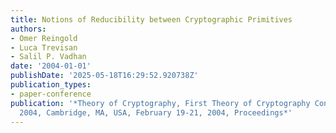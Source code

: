 ```yaml
---
title: Notions of Reducibility between Cryptographic Primitives
authors:
- Omer Reingold
- Luca Trevisan
- Salil P. Vadhan
date: '2004-01-01'
publishDate: '2025-05-18T16:29:52.920738Z'
publication_types:
- paper-conference
publication: '*Theory of Cryptography, First Theory of Cryptography Conference, TCC
  2004, Cambridge, MA, USA, February 19-21, 2004, Proceedings*'
---
```

